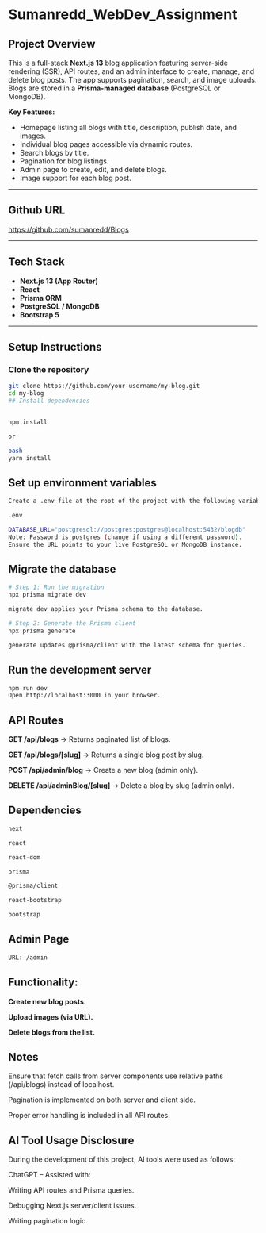 # Sumanredd_WebDev_Assignment

## Project Overview
This is a full-stack **Next.js 13** blog application featuring server-side rendering (SSR), API routes, and an admin interface to create, manage, and delete blog posts. The app supports pagination, search, and image uploads. Blogs are stored in a **Prisma-managed database** (PostgreSQL or MongoDB).

**Key Features:**
- Homepage listing all blogs with title, description, publish date, and images.
- Individual blog pages accessible via dynamic routes.
- Search blogs by title.
- Pagination for blog listings.
- Admin page to create, edit, and delete blogs.
- Image support for each blog post.

---

## Github URL
https://github.com/sumanredd/Blogs

---

## Tech Stack
- **Next.js 13 (App Router)**
- **React**
- **Prisma ORM**
- **PostgreSQL / MongoDB**
- **Bootstrap 5**

---

## Setup Instructions

### Clone the repository
```bash
git clone https://github.com/your-username/my-blog.git
cd my-blog
## Install dependencies


npm install

or

bash
yarn install
```
## Set up environment variables
```bash
Create a .env file at the root of the project with the following variables:

.env

DATABASE_URL="postgresql://postgres:postgres@localhost:5432/blogdb"
Note: Password is postgres (change if using a different password).
Ensure the URL points to your live PostgreSQL or MongoDB instance.
```

## Migrate the database
```bash
# Step 1: Run the migration
npx prisma migrate dev

migrate dev applies your Prisma schema to the database.

# Step 2: Generate the Prisma client
npx prisma generate

generate updates @prisma/client with the latest schema for queries.
```
## Run the development server
```bash
npm run dev
Open http://localhost:3000 in your browser.
```

## API Routes
**GET /api/blogs** → Returns paginated list of blogs.

**GET /api/blogs/[slug]** → Returns a single blog post by slug.

**POST /api/admin/blog** → Create a new blog (admin only).

**DELETE /api/adminBlog/[slug]** → Delete a blog by slug (admin only).

## Dependencies
```bash
next

react

react-dom

prisma

@prisma/client

react-bootstrap

bootstrap
```

## Admin Page
```bash
URL: /admin
```
## Functionality:

**Create new blog posts.**

**Upload images (via URL).**

**Delete blogs from the list.**

## Notes
Ensure that fetch calls from server components use relative paths (/api/blogs) instead of localhost.

Pagination is implemented on both server and client side.

Proper error handling is included in all API routes.


## AI Tool Usage Disclosure
During the development of this project, AI tools were used as follows:

ChatGPT – Assisted with:

Writing API routes and Prisma queries.

Debugging Next.js server/client issues.

Writing pagination logic.
